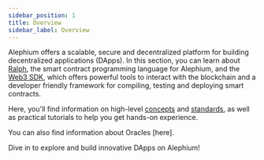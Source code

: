 ```yaml
---
sidebar_position: 1
title: Overview
sidebar_label: Overview
---
```


Alephium offers a scalable, secure and decentralized platform for
building decentralized applications (DApps). In this section, you can
learn about [Ralph](/ralph), the smart contract
programming language for Alephium, and the [Web3
SDK](/sdk/getting-started), which offers powerful tools to
interact with the blockchain and a developer friendly framework
for compiling, testing and deploying smart contracts.

Here, you'll find information on high-level
[concepts](/dapps/concepts/overview) and
[standards](/dapps/standards/fungible-tokens), as well as practical
tutorials to help you get hands-on experience.

You can also find information about Oracles [here].

Dive in to explore and build innovative DApps on Alephium!
